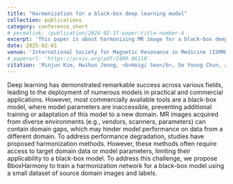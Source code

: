 ```yaml
---
title: "Harmonization for a black-box deep learning model"
collection: publications
category: conference_short
# permalink: /publication/2024-02-17-paper-title-number-4
excerpt: 'This paper is about harmonizing MR image for a black-box deep learning model'
date: 2025-02-01
venue: 'International Society for Magnetic Resonance in Medicine (ISMRM) <b>(oral)</b>'
# paperurl: 'https://arxiv.org/pdf/2409.06210'
citation: 'Minjun Kim, Hwihun Jeong, <b>Hoigi Seo</b>, Se Young Chun, and Jongho Lee'
---
```


Deep learning has demonstrated remarkable success across various fields, leading to the deployment of numerous models in practical and commercial applications. However, most commercially available tools are a black-box model, where model parameters are inaccessible, preventing additional training or adaptation of this model to a new domain. MR images acquired from diverse environments (e.g., vendors, scanners, parameters) can contain domain gaps, which may hinder model performance on data from a different domain. To address performance degradation, studies have proposed harmonization methods. However, these methods often require access to target domain data or model parameters, limiting their applicability to a black-box model. To address this challenge, we propose BboxHarmony to train a harmonization network for a black-box model using a small dataset of source domain images and labels.